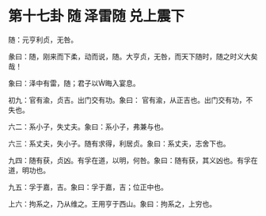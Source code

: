 # 第十七卦 随 泽雷随 兑上震下


随：元亨利贞，无咎。

彖曰：随，刚来而下柔，动而说，随。大亨贞，无咎，而天下随时，随之时义大矣哉！

象曰：泽中有雷，随；君子以晦入宴息。

初九：官有渝，贞吉。出门交有功。象曰： 官有渝，从正吉也。出门交有功，不失也。

六二：系小子，失丈夫。象曰：系小子，弗兼与也。

六三：系丈夫，失小子。随有求得，利居贞。象曰：系丈夫，志舍下也。

九四：随有获，贞凶。有孚在道，以明，何咎。象曰：随有获，其义凶也。有孚在道，明功也。

九五：孚于嘉，吉。象曰：孚于嘉，吉；位正中也。

上六：拘系之，乃从维之。王用亨于西山。象曰：拘系之，上穷也。
